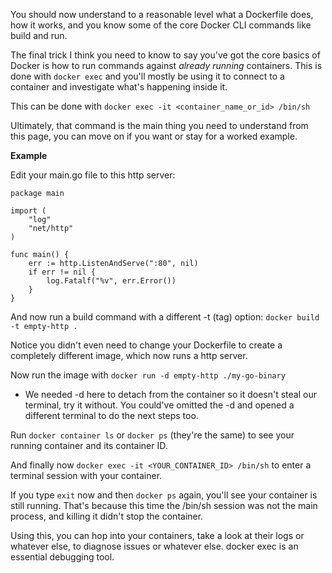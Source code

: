 You should now understand to a reasonable level what a Dockerfile does, how it works, and you know some of the core Docker CLI commands like build and run.

The final trick I think you need to know to say you've got the core basics of Docker is how to run commands against *already running* containers. This is done with `docker exec` and you'll mostly be using it to connect to a container and investigate what's happening inside it.

This can be done with `docker exec -it <container_name_or_id> /bin/sh` 

Ultimately, that command is the main thing you need to understand from this page, you can move on if you want or stay for a worked example.

**Example**

Edit your main.go file to this http server:
```
package main

import (
    "log"
    "net/http"
)

func main() {
    err := http.ListenAndServe(":80", nil)
    if err != nil {
        log.Fatalf("%v", err.Error())
    }
}
```

And now run a build command with a different -t (tag) option:
`docker build -t empty-http .`

Notice you didn't even need to change your Dockerfile to create a completely different image, which now runs a http server. 

Now run the image with `docker run -d empty-http ./my-go-binary`
- We needed -d here to detach from the container so it doesn't steal our terminal, try it without. You could've omitted the -d and opened a different terminal to do the next steps too.

Run `docker container ls` or `docker ps` (they're the same) to see your running container and its container ID. 

And finally now `docker exec -it <YOUR_CONTAINER_ID> /bin/sh` to enter a terminal session with your container.

If you type `exit` now and then `docker ps` again, you'll see your container is still running. That's because this time the /bin/sh session was not the main process, and killing it didn't stop the container.

Using this, you can hop into your containers, take a look at their logs or whatever else, to diagnose issues or whatever else. 
docker exec is an essential debugging tool.